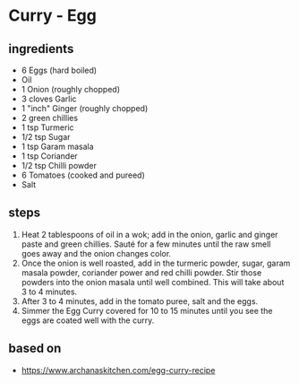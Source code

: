 # Curry - Egg

## ingredients

- 6 Eggs (hard boiled)
- Oil
- 1 Onion (roughly chopped)
- 3 cloves Garlic
- 1 "inch" Ginger (roughly chopped)
- 2 green chillies
- 1 tsp Turmeric
- 1/2 tsp Sugar
- 1 tsp Garam masala
- 1 tsp Coriander
- 1/2 tsp Chilli powder
- 6 Tomatoes (cooked and pureed)
- Salt

## steps

1. Heat 2 tablespoons of oil in a wok; add in the onion, garlic and ginger paste and green chillies. Sauté for a few minutes until the raw smell goes away and the onion changes color.
2. Once the onion is well roasted, add in the turmeric powder, sugar, garam masala powder, coriander power and red chilli powder. Stir those powders into the onion masala until well combined. This will take about 3 to 4 minutes.
3. After 3 to 4 minutes, add in the tomato puree, salt and the eggs.
4. Simmer the Egg Curry covered for 10 to 15 minutes until you see the eggs are coated well with the curry.

## based on

- https://www.archanaskitchen.com/egg-curry-recipe
